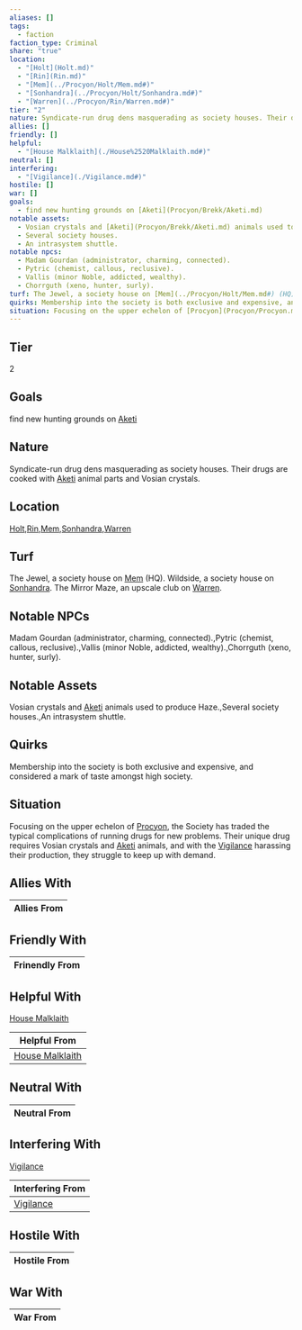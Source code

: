 ```yaml
---
aliases: []
tags:
  - faction
faction_type: Criminal
share: "true"
location:
  - "[Holt](Holt.md)"
  - "[Rin](Rin.md)"
  - "[Mem](../Procyon/Holt/Mem.md#)"
  - "[Sonhandra](../Procyon/Holt/Sonhandra.md#)"
  - "[Warren](../Procyon/Rin/Warren.md#)"
tier: "2"
nature: Syndicate-run drug dens masquerading as society houses. Their drugs are cooked with [Aketi](Procyon/Brekk/Aketi.md) animal parts and Vosian crystals.
allies: []
friendly: []
helpful:
  - "[House Malklaith](./House%2520Malklaith.md#)"
neutral: []
interfering:
  - "[Vigilance](./Vigilance.md#)"
hostile: []
war: []
goals:
  - find new hunting grounds on [Aketi](Procyon/Brekk/Aketi.md)
notable assets:
  - Vosian crystals and [Aketi](Procyon/Brekk/Aketi.md) animals used to produce Haze.
  - Several society houses.
  - An intrasystem shuttle.
notable npcs:
  - Madam Gourdan (administrator, charming, connected).
  - Pytric (chemist, callous, reclusive).
  - Vallis (minor Noble, addicted, wealthy).
  - Chorrguth (xeno, hunter, surly).
turf: The Jewel, a society house on [Mem](../Procyon/Holt/Mem.md#) (HQ). Wildside, a society house on [Sonhandra](../Procyon/Holt/Sonhandra.md#). The Mirror Maze, an upscale club on [Warren](../Procyon/Rin/Warren.md#).
quirks: Membership into the society is both exclusive and expensive, and considered a mark of taste amongst high society.
situation: Focusing on the upper echelon of [Procyon](Procyon/Procyon.md), the Society has traded the typical complications of running drugs for new problems. Their unique drug requires Vosian crystals and [Aketi](Procyon/Brekk/Aketi.md) animals, and with the [Vigilance](./Vigilance.md#) harassing their production, they struggle to keep up with demand.
---
```

## Tier

2

## Goals

find new hunting grounds on [Aketi](Procyon/Brekk/Aketi.md)

## Nature

Syndicate-run drug dens masquerading as society houses. Their drugs are cooked with [Aketi](Procyon/Brekk/Aketi.md) animal parts and Vosian crystals.

## Location

[Holt](../Procyon/Holt/index.md),[Rin](../Procyon/Rin/index.md),[Mem](../Procyon/Holt/Mem.md.md#.md#),[Sonhandra](../Procyon/Holt/Sonhandra.md.md#.md#),[Warren](../Procyon/Rin/Warren.md.md#.md#)

## Turf

The Jewel, a society house on [Mem](Procyon/Holt/Mem.md) (HQ). Wildside, a society house on [Sonhandra](Procyon/Holt/Sonhandra.md). The Mirror Maze, an upscale club on [Warren](Procyon/Rin/Warren.md).

## Notable NPCs

Madam Gourdan (administrator, charming, connected).,Pytric (chemist, callous, reclusive).,Vallis (minor Noble, addicted, wealthy).,Chorrguth (xeno, hunter, surly).

## Notable Assets

Vosian crystals and [Aketi](Procyon/Brekk/Aketi.md) animals used to produce Haze.,Several society houses.,An intrasystem shuttle.

## Quirks

Membership into the society is both exclusive and expensive, and considered a mark of taste amongst high society.

## Situation

Focusing on the upper echelon of [Procyon](Procyon/Procyon.md), the Society has traded the typical complications of running drugs for new problems. Their unique drug requires Vosian crystals and [Aketi](Procyon/Brekk/Aketi.md) animals, and with the [Vigilance](Factions/Vigilance.md) harassing their production, they struggle to keep up with demand.

## Allies With



| Allies From |
| ----------- |


## Friendly With



| Frinendly From |
| -------------- |


## Helpful With

[House Malklaith](./House%2520Malklaith.md.md#)

| Helpful From                                     |
| ------------------------------------------------ |
| [House Malklaith](./House%2520Malklaith.md.md#) |


## Neutral With




| Neutral From |
| ------------ |



## Interfering With

[Vigilance](./Vigilance.md.md#.md#)


| Interfering From                     |
| ------------------------------------ |
| [Vigilance](./Vigilance.md.md#.md#) |



## Hostile With




| Hostile From |
| ------------ |



## War With



| War From |
| -------- |

